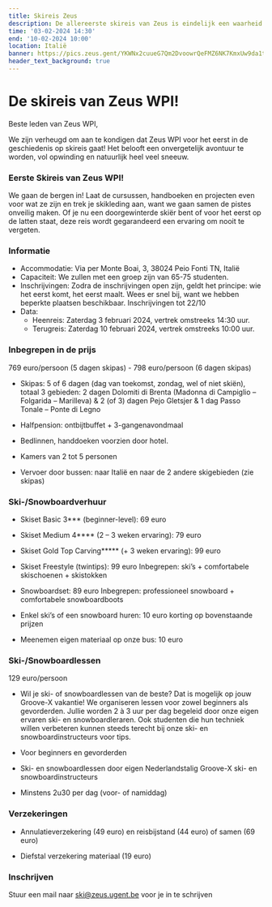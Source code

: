 ```yaml
---
title: Skireis Zeus
description: De allereerste skireis van Zeus is eindelijk een waarheid! We gaan met CenEka en PKarus 6 dagen lang 3 skigebieden in Noord-Italië bezoeken!
time: '03-02-2024 14:30'
end: '10-02-2024 10:00'
location: Italië
banner: https://pics.zeus.gent/YKWNx2cuueG7Qm2DvoowrQeFMZ6NK7KmxUw9da1t.jpg
header_text_background: true
---
```


# De skireis van Zeus WPI!

Beste leden van Zeus WPI,

We zijn verheugd om aan te kondigen dat Zeus WPI voor het eerst in de geschiedenis op skireis gaat! Het belooft een onvergetelijk avontuur te worden, vol opwinding en natuurlijk heel veel sneeuw.

### Eerste Skireis van Zeus WPI! 

We gaan de bergen in! Laat de cursussen, handboeken en projecten even voor wat ze zijn en trek je skikleding aan, want we gaan samen de pistes onveilig maken. Of je nu een doorgewinterde skiër bent of voor het eerst op de latten staat, deze reis wordt gegarandeerd een ervaring om nooit te vergeten.

### Informatie

- Accommodatie: Via per Monte Boai, 3, 38024 Peio Fonti TN, Italië 
- Capaciteit: We zullen met een groep zijn van 65-75 studenten. 
- Inschrijvingen: Zodra de inschrijvingen open 
zijn, geldt het principe: wie het eerst komt, het eerst maalt. Wees er snel bij, want we hebben 
beperkte plaatsen beschikbaar. Inschrijvingen tot 22/10 
- Data:
	- Heenreis: Zaterdag 3 februari 2024, vertrek omstreeks 14:30 uur.
	- Terugreis: Zaterdag 10 februari 2024, vertrek omstreeks 10:00 uur.

### Inbegrepen in de prijs
769 euro/persoon (5 dagen skipas) - 798 euro/persoon (6 dagen skipas)

- Skipas: 5 of 6 dagen (dag van toekomst, zondag, wel of niet skiën), totaal 3 gebieden: 2 dagen Dolomiti di Brenta (Madonna di Campiglio – Folgarida – Marilleva) & 2 (of 3) dagen Pejo Gletsjer & 1 dag Passo Tonale – Ponte di Legno

- Halfpension: ontbijtbuffet + 3-gangenavondmaal

- Bedlinnen, handdoeken voorzien door hotel.

- Kamers van 2 tot 5 personen

- Vervoer door bussen: naar Italië en naar de 2 andere skigebieden (zie skipas)

### Ski-/Snowboardverhuur

- Skiset Basic 3*** (beginner-level): 69 euro

- Skiset Medium 4**** (2 – 3 weken ervaring): 79 euro

- Skiset Gold Top Carving***** (+ 3 weken ervaring): 99 euro

- Skiset Freestyle (twintips): 99 euro Inbegrepen: ski’s + comfortabele skischoenen + skistokken

- Snowboardset: 89 euro Inbegrepen: professioneel snowboard + comfortabele snowboardboots

- Enkel ski’s of een snowboard huren: 10 euro korting op bovenstaande prijzen

- Meenemen eigen materiaal op onze bus: 10 euro

### Ski-/Snowboardlessen
129 euro/persoon

- Wil je ski- of snowboardlessen van de beste? Dat is mogelijk op jouw Groove-X vakantie! We organiseren lessen voor zowel beginners als gevorderden. Jullie worden 2 à 3 uur per dag begeleid door onze eigen ervaren ski- en snowboardleraren. Ook studenten die hun techniek willen verbeteren kunnen steeds terecht bij onze ski- en snowboardinstructeurs voor tips.

- Voor beginners en gevorderden

- Ski- en snowboardlessen door eigen Nederlandstalig Groove-X ski- en snowboardinstructeurs

- Minstens 2u30 per dag (voor- of namiddag)

### Verzekeringen

- Annulatieverzekering (49 euro) en reisbijstand (44 euro) of samen (69 euro)

- Diefstal verzekering materiaal (19 euro)

### Inschrijven
Stuur een mail naar ski@zeus.ugent.be voor je in te schrijven
